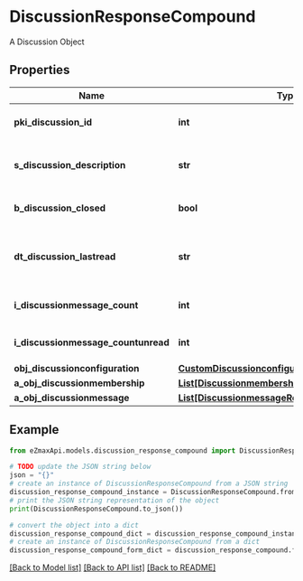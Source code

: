 # DiscussionResponseCompound

A Discussion Object

## Properties

Name | Type | Description | Notes
------------ | ------------- | ------------- | -------------
**pki_discussion_id** | **int** | The unique ID of the Discussion | 
**s_discussion_description** | **str** | The description of the Discussion | 
**b_discussion_closed** | **bool** | Whether if it&#39;s an closed | 
**dt_discussion_lastread** | **str** | The date the Discussion was last read | [optional] 
**i_discussionmessage_count** | **int** | The count of Attachment. | 
**i_discussionmessage_countunread** | **int** | The count of Attachment. | 
**obj_discussionconfiguration** | [**CustomDiscussionconfigurationResponse**](CustomDiscussionconfigurationResponse.md) |  | [optional] 
**a_obj_discussionmembership** | [**List[DiscussionmembershipResponseCompound]**](DiscussionmembershipResponseCompound.md) |  | 
**a_obj_discussionmessage** | [**List[DiscussionmessageResponseCompound]**](DiscussionmessageResponseCompound.md) |  | 

## Example

```python
from eZmaxApi.models.discussion_response_compound import DiscussionResponseCompound

# TODO update the JSON string below
json = "{}"
# create an instance of DiscussionResponseCompound from a JSON string
discussion_response_compound_instance = DiscussionResponseCompound.from_json(json)
# print the JSON string representation of the object
print(DiscussionResponseCompound.to_json())

# convert the object into a dict
discussion_response_compound_dict = discussion_response_compound_instance.to_dict()
# create an instance of DiscussionResponseCompound from a dict
discussion_response_compound_form_dict = discussion_response_compound.from_dict(discussion_response_compound_dict)
```
[[Back to Model list]](../README.md#documentation-for-models) [[Back to API list]](../README.md#documentation-for-api-endpoints) [[Back to README]](../README.md)


